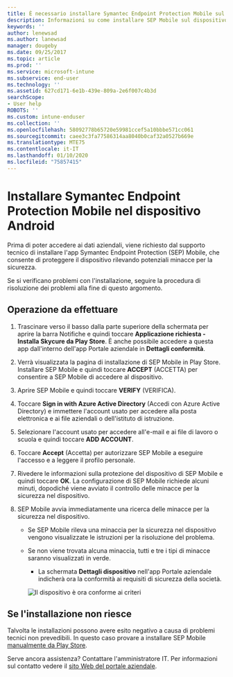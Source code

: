 ```yaml
---
title: È necessario installare Symantec Endpoint Protection Mobile sul dispositivo Android | Microsoft Docs
description: Informazioni su come installare SEP Mobile sul dispositivo Android in uso.
keywords: ''
author: lenewsad
ms.author: lanewsad
manager: dougeby
ms.date: 09/25/2017
ms.topic: article
ms.prod: ''
ms.service: microsoft-intune
ms.subservice: end-user
ms.technology: ''
ms.assetid: 627cd171-6e1b-439e-809a-2e6f007c4b3d
searchScope:
- User help
ROBOTS: ''
ms.custom: intune-enduser
ms.collection: ''
ms.openlocfilehash: 58092778b65720e59981ccef5a10bbbe571cc061
ms.sourcegitcommit: caee3c3fa77586314aa8040b0caf32a0527b669e
ms.translationtype: MTE75
ms.contentlocale: it-IT
ms.lasthandoff: 01/10/2020
ms.locfileid: "75857415"
---
```

# <a name="install-symantec-endpoint-protection-mobile-on-your-android-device"></a>Installare Symantec Endpoint Protection Mobile nel dispositivo Android

Prima di poter accedere ai dati aziendali, viene richiesto dal supporto tecnico di installare l'app Symantec Endpoint Protection (SEP) Mobile, che consente di proteggere il dispositivo rilevando potenziali minacce per la sicurezza.

Se si verificano problemi con l'installazione, seguire la procedura di risoluzione dei problemi alla fine di questo argomento.

## <a name="what-you-need-to-do"></a>Operazione da effettuare

1. Trascinare verso il basso dalla parte superiore della schermata per aprire la barra Notifiche e quindi toccare **Applicazione richiesta - Installa Skycure da Play Store**. È anche possibile accedere a questa app dall'interno dell'app Portale aziendale in __Dettagli conformità__.

2. Verrà visualizzata la pagina di installazione di SEP Mobile in Play Store. Installare SEP Mobile e quindi toccare **ACCEPT** (ACCETTA) per consentire a SEP Mobile di accedere al dispositivo.

3. Aprire SEP Mobile e quindi toccare **VERIFY** (VERIFICA).

4. Toccare **Sign in with Azure Active Directory** (Accedi con Azure Active Directory) e immettere l'account usato per accedere alla posta elettronica e ai file aziendali o dell'istituto di istruzione.

5. Selezionare l'account usato per accedere all'e-mail e ai file di lavoro o scuola e quindi toccare **ADD ACCOUNT**.

6. Toccare **Accept** (Accetta) per autorizzare SEP Mobile a eseguire l'accesso e a leggere il profilo personale.

7. Rivedere le informazioni sulla protezione del dispositivo di SEP Mobile e quindi toccare **OK**. La configurazione di SEP Mobile richiede alcuni minuti, dopodiché viene avviato il controllo delle minacce per la sicurezza nel dispositivo.

8. SEP Mobile avvia immediatamente una ricerca delle minacce per la sicurezza nel dispositivo.

   * Se SEP Mobile rileva una minaccia per la sicurezza nel dispositivo vengono visualizzate le istruzioni per la risoluzione del problema.

   * Se non viene trovata alcuna minaccia, tutti e tre i tipi di minacce saranno visualizzati in verde.

     * La schermata **Dettagli dispositivo** nell'app Portale aziendale indicherà ora la conformità ai requisiti di sicurezza della società.

     ![Il dispositivo è ora conforme ai criteri](./media/mtd-device-now-compliant-android.png)

## <a name="if-the-installation-doesnt-work"></a>Se l'installazione non riesce

Talvolta le installazioni possono avere esito negativo a causa di problemi tecnici non prevedibili. In questo caso provare a installare SEP Mobile [manualmente da Play Store](https://play.google.com/store/apps/details?id=com.skycure.skycure).

Serve ancora assistenza? Contattare l'amministratore IT. Per informazioni sul contatto vedere il [sito Web del portale aziendale](https://go.microsoft.com/fwlink/?linkid=2010980).

